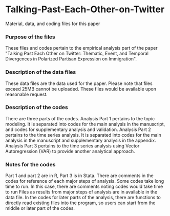 # Talking-Past-Each-Other-on-Twitter
Material, data, and coding files for this paper

### Purpose of the files
These files and codes pertain to the empirical analysis part of the paper "Talking Past Each Other on Twitter: Thematic, Event, and Temporal Divergences in Polarized Partisan Expression on Immigration".

### Description of the data files
These data files are the data used for the paper. Please note that files exceed 25MB cannot be uploaded. These files would be available upon reasonable request.

### Description of the codes
There are three parts of the codes. 
Analysis Part 1 pertains to the topic modeling. It is separated into codes for the main analysis in the manuscript, and codes for supplementary analysis and validation.
Analysis Part 2 pertains to the time series analysis. It is separated into codes for the main analysis in the manuscript and supplementary analysis in the appendix.
Analysis Part 3 pertains to the time series analysis using Vector Autoregression (VAR) to provide another analytical approach.

### Notes for the codes
Part 1 and part 2 are in R, Part 3 is in Stata.
There are comments in the codes for reference of each major steps of analysis.
Some codes take long time to run. In this case, there are comments noting codes would take time to run
Files as results from major steps of analysis are in available in the data file. 
In the codes for later parts of the analysis, there are functions to directly read existing files into the program, so users can start from the middle or later part of the codes.
